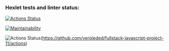 ### Hexlet tests and linter status:
[![Actions Status](https://github.com/veroleded/fullstack-javascript-project-11/workflows/hexlet-check/badge.svg)](https://github.com/veroleded/fullstack-javascript-project-11/actions)

[![Maintainability](https://api.codeclimate.com/v1/badges/11c338d89783190c9889/maintainability)](https://codeclimate.com/github/veroleded/fullstack-javascript-project-11/maintainability)

![Actions Status](https://github.com/veroleded/fullstack-javascript-project-11/actions/workflows/build-and-linter-check.yml/badge.svg)(https://github.com/veroleded/fullstack-javascript-project-11/actions)